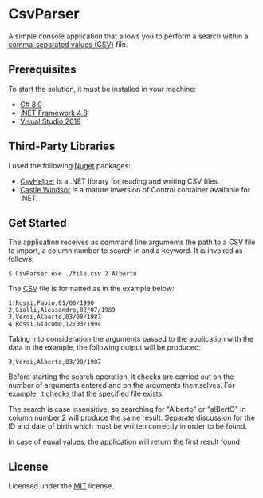 # CsvParser

A simple console application that allows you to perform a search within a [comma-separated values (CSV)](https://en.wikipedia.org/wiki/Comma-separated_values) file.

## Prerequisites

To start the solution, it must be installed in your machine:

- [C# 8.0](https://docs.microsoft.com/en-us/dotnet/csharp/whats-new/csharp-8)
- [.NET Framework 4.8](https://dotnet.microsoft.com/)
- [Visual Studio 2019](https://visualstudio.microsoft.com/)

## Third-Party Libraries

I used the following [Nuget](https://www.nuget.org/) packages:
- [CsvHelper](https://joshclose.github.io/CsvHelper/) is a .NET library for reading and writing CSV files.
- [Castle Windsor](http://www.castleproject.org/) is a mature Inversion of Control container available for .NET.

## Get Started

The application receives as command line arguments the path to a CSV file to import, a column number to search in and a keyword. It is invoked as follows:

    $ CsvParser.exe ./file.csv 2 Alberto

The [CSV](resources/file.csv) file is formatted as in the example below:

    1,Rossi,Fabio,01/06/1990
    2,Gialli,Alessandro,02/07/1989
    3,Verdi,Alberto,03/08/1987
    4,Rossi,Giacomo,12/03/1994

Taking into consideration the arguments passed to the application with the data in the example, the following output will be produced:

    3,Verdi,Alberto,03/08/1987

Before starting the search operation, it checks are carried out on the number of arguments entered and on the arguments themselves. For example, it checks that the specified file exists.

The search is case insensitive, so searching for "Alberto" or "alBertO" in column number 2 will produce the same result. Separate discussion for the ID and date of birth which must be written correctly in order to be found.

In case of equal values, the application will return the first result found.

## License

Licensed under the [MIT](LICENSE) license.
